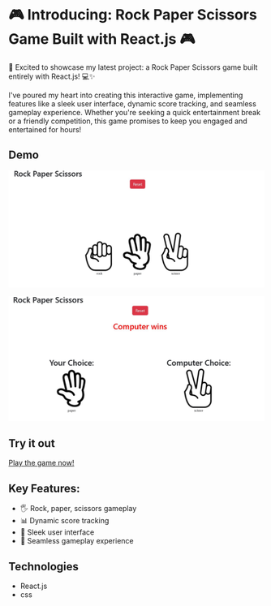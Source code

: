 # 🎮 Introducing: Rock Paper Scissors Game Built with React.js 🎮

🚀 Excited to showcase my latest project: a Rock Paper Scissors game built entirely with React.js! 💻✨

I've poured my heart into creating this interactive game, implementing features like a sleek user interface, dynamic score tracking, and seamless gameplay experience. Whether you're seeking a quick entertainment break or a friendly competition, this game promises to keep you engaged and entertained for hours!

## Demo
![Rock Paper Scissors Game Screenshot](https://github.com/krishnateja-81/Rock-Paper-Scissors/blob/master/rps.JPG)



![Rock Paper Scissors Game Screenshot](https://github.com/krishnateja-81/Rock-Paper-Scissors/blob/master/winner.JPG)
## Try it out
[Play the game now!](https://kt-rps.netlify.app/)

## Key Features:
- 🖐️ Rock, paper, scissors gameplay
- 📊 Dynamic score tracking
- 🎨 Sleek user interface
- 🔄 Seamless gameplay experience

## Technologies
- React.js
- css
